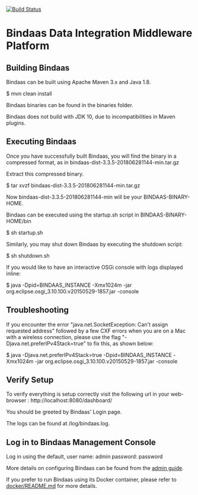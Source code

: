 [![Build Status](https://travis-ci.org/tushar-97/bindaas.svg?branch=travis-ci)](https://travis-ci.org/tushar-97/bindaas)

# Bindaas Data Integration Middleware Platform

## Building Bindaas

Bindaas can be built using Apache Maven 3.x and Java 1.8.

 $ mvn clean install

Bindaas binaries can be found in the binaries folder.

Bindaas does not build with JDK 10, due to incompatibilities in Maven plugins.


## Executing Bindaas

Once you have successfully built Bindaas, you will find the binary in a compressed format, as in
bindaas-dist-3.3.5-201806281144-min.tar.gz


Extract this compressed binary. 

$ tar xvzf bindaas-dist-3.3.5-201806281144-min.tar.gz

Now bindaas-dist-3.3.5-201806281144-min will be your BINDAAS-BINARY-HOME.

Bindaas can be executed using the startup.sh script in
BINDAAS-BINARY-HOME/bin

$ sh startup.sh

Similarly, you may shut down Bindaas by executing the shutdown script:

$ sh shutdown.sh

If you would like to have an interactive OSGi console with logs displayed inline:

$ java -Dpid=BINDAAS_INSTANCE -Xmx1024m -jar org.eclipse.osgi_3.10.100.v20150529-1857.jar -console


## Troubleshooting

If you encounter the error "java.net.SocketException: Can't assign requested address" followed by a few
CXF errors when you are on a Mac with a wireless connection, please use the flag "-Djava.net.preferIPv4Stack=true" to fix this,
as shown below:

$ java -Djava.net.preferIPv4Stack=true -Dpid=BINDAAS_INSTANCE -Xmx1024m -jar org.eclipse.osgi_3.10.100.v20150529-1857.jar -console


## Verify Setup

To verify everything is setup correctly visit the following url in your web-browser :
http://localhost:8080/dashboard/

You should be greeted by Bindaas' Login page.

The logs can be found at <BINDAAS-BINARY-HOME>/log/bindaas.log.


## Log in to Bindaas Management Console

Log in using the default,
user name: admin
password: password



More details on configuring Bindaas can be found from the [admin guide](https://github.com/sharmalab/bindaas/wiki/Bindaas-Admin-Guide).

If you prefer to run Bindaas using its Docker container, please refer to [docker/README.md](DOCKER-README.md) for more details.
